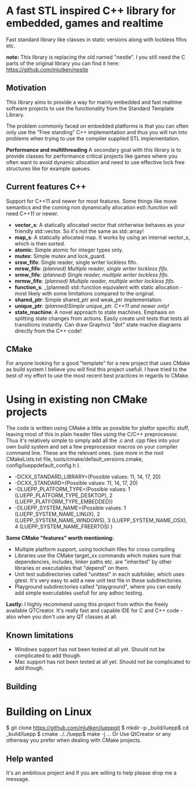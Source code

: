 A fast STL inspired C++ library for embedded, games and realtime
================================================================
Fast standard library like classes in static versions along with lockless fifos etc.

**note:** This library is replacing the old named "nestle". I you still need the C parts of the 
original library you can find it here: https://github.com/mlutken/nestle


Motivation
----------
This library aims to provide a way for mainly embedded and fast realtime software
projects to use the functionality from the Standard Template Library.

The problem commonly faced on embedded platforms is that you can often only
use the "Free standing" C++ implementation and thus you will run into problems
when trying to use the compiler supplied STL implementation.


**Performance and multithreading**
A secondary goal with this library is to provide classes for performance critical
projects like games where you often want to avoid dynamic allocation and need to use effective
lock free structures like for example queues.


Current features C++
--------------------
Support for C++11 and newer for most features. Some things like move semantics and the
coming non dynamically allocation estl::function will need C++11 or newer.

- **vector_s**: A statically allocated vector that otrherwise behaves as your friendly std::vector.
  So it's _not_ the same as std::array!
- **map_s**: A statically allocated map. It works by using an internal vector_s, which is then sorted.
- **atomic**: Simple atomic for integer types only.
- **mutex**: Simple mutex and lock_guard.
- **srsw_fifo**: Single reader, single writer lockless fifo.
- **mrsw_fifo**: _(planned) Multiple reader, single writer lockless fifo._
- **srmw_fifo**: _(planned) Single reader, multiple writer lockless fifo._
- **mrmw_fifo**: _(planned) Multiple reader, multiple writer lockless fifo._
- **function_s**: _(planned) std::function equivalent with static allocation - most likely with some limitations compared to the original.
- **shared_ptr**: Simple shared_ptr and weak_ptr implementation.
- **unique_ptr**: _(planned)Simple unique_ptr. C++11 and newer only!_
- **state_machine**: A novel approach to state machines. Emphasis on splitting state changes from actions.
   Easily create unit tests that tests all transitions instantly. Can draw Graphviz "dot" state machie diagrams
   directly from the C++ code!



CMake
-----
For anyone looking for a good "template" for a new project that uses CMake as build
system I believe you will find this project usefull.
I have tried to the best of my effort to use the most recent best practices in regards
to CMake.

# Using in existing non CMake projects
The code is written using CMake a little as possible for platfor specific stuff, leaving most
of this in plain header files using the C/C++ preprocessor. Thus it's relatively simple to simply add
all the .c and .cpp files into your own build system and set a few preprocessor macros on your compiler
command line. These are the relevant ones. (see more in the root CMakeLists.txt file,
tools/cmake/default_versions.cmake, config/lueppdefault_config.h ).

- -DCXX_STANDARD_LIBRARY=(Possible values: 11, 14, 17, 20)
- -DCXX_STANDARD=(Possible values: 11, 14, 17, 20)
- -DLUEPP_PLATFORM_TYPE=(Possible values: 1 (LUEPP_PLATFORM_TYPE_DESKTOP), 2 (LUEPP_PLATFORM_TYPE_EMBEDDED))
- -DLUEPP_SYSTEM_NAME=(Possible values: 1 (LUEPP_SYSTEM_NAME_LINUX), 2 (LUEPP_SYSTEM_NAME_WINDOWS), 3 (LUEPP_SYSTEM_NAME_OSX), 4 (LUEPP_SYSTEM_NAME_FREERTOS) )

**Some CMake "features" worth mentioning:**
- Multiple platform support, using toolchain files for cross compiling
- Libraries use the CMake target_xx commands which makes sure that dependencies, includes, linker paths etc.
  are "inherited" by other libraries or executables that "depend" on them.
- Unit test subdirectories called "unittest" in each subfolder, which uses gtest. It's very easy to add a new unit test file in these
  subdirectories.
- Playground subdirectories called "playground", where you can easily add simple executables usefull for any adhoc testing.


**Lastly:** I highly recommend using this project from within the freely available QTCreator.
It's really fast and capable IDE for C and C++ code - also when you don't use any QT classes at all.

Known limitations
-----------------
- Windows support has not been tested at all yet. Should not be complicated to add though.
- Mac support has not been tested at all yet. Should not be complicated to add though.


Building
--------
# Building on Linux
$ git clone https://github.com/mlutken/lueppgit
$ mkdir -p _build/luepp$ cd _build/luepp
$ cmake ../../luepp$ make -j
...
Or Use QtCreator or any otherway you prefer when dealing with CMake projects.


Help wanted
-----------
It's an ambitious project and if you are willing to help please drop me a message.


